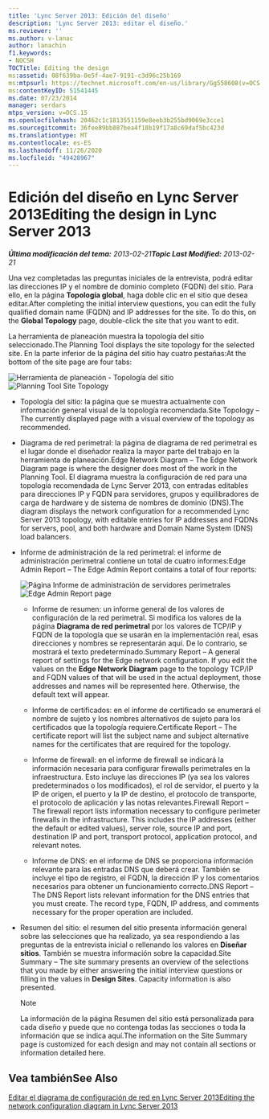 ```yaml
---
title: 'Lync Server 2013: Edición del diseño'
description: 'Lync Server 2013: editar el diseño.'
ms.reviewer: ''
ms.author: v-lanac
author: lanachin
f1.keywords:
- NOCSH
TOCTitle: Editing the design
ms:assetid: 08f639ba-0e5f-4ae7-9191-c3d96c25b169
ms:mtpsurl: https://technet.microsoft.com/en-us/library/Gg558608(v=OCS.15)
ms:contentKeyID: 51541445
ms.date: 07/23/2014
manager: serdars
mtps_version: v=OCS.15
ms.openlocfilehash: 20462c1c1813551159e8eeb3b255bd9069e3cce1
ms.sourcegitcommit: 36fee89bb887bea4f18b19f17a8c69daf5bc423d
ms.translationtype: MT
ms.contentlocale: es-ES
ms.lasthandoff: 11/26/2020
ms.locfileid: "49428967"
---
```

# <a name="editing-the-design-in-lync-server-2013"></a><span data-ttu-id="33a9b-103">Edición del diseño en Lync Server 2013</span><span class="sxs-lookup"><span data-stu-id="33a9b-103">Editing the design in Lync Server 2013</span></span>

<div data-xmlns="http://www.w3.org/1999/xhtml">

<div class="topic" data-xmlns="http://www.w3.org/1999/xhtml" data-msxsl="urn:schemas-microsoft-com:xslt" data-cs="https://msdn.microsoft.com/">

<div data-asp="https://msdn2.microsoft.com/asp">



</div>

<div id="mainSection">

<div id="mainBody"><span data-ttu-id="33a9b-104">

<span> </span></span><span class="sxs-lookup"><span data-stu-id="33a9b-104">

<span> </span></span></span>

<span data-ttu-id="33a9b-105">_**Última modificación del tema:** 2013-02-21_</span><span class="sxs-lookup"><span data-stu-id="33a9b-105">_**Topic Last Modified:** 2013-02-21_</span></span>

<span data-ttu-id="33a9b-p101">Una vez completadas las preguntas iniciales de la entrevista, podrá editar las direcciones IP y el nombre de dominio completo (FQDN) del sitio. Para ello, en la página **Topología global**, haga doble clic en el sitio que desea editar.</span><span class="sxs-lookup"><span data-stu-id="33a9b-p101">After completing the initial interview questions, you can edit the fully qualified domain name (FQDN) and IP addresses for the site. To do this, on the **Global Topology** page, double-click the site that you want to edit.</span></span>

<span data-ttu-id="33a9b-108">La herramienta de planeación muestra la topología del sitio seleccionado.</span><span class="sxs-lookup"><span data-stu-id="33a9b-108">The Planning Tool displays the site topology for the selected site.</span></span> <span data-ttu-id="33a9b-109">En la parte inferior de la página del sitio hay cuatro pestañas:</span><span class="sxs-lookup"><span data-stu-id="33a9b-109">At the bottom of the site page are four tabs:</span></span>

<span data-ttu-id="33a9b-110">![Herramienta de planeación - Topología del sitio](images/Gg558608.e6189c20-360a-42bd-ba90-11bdb5b7551b(OCS.15).jpg "Herramienta de planeación - Topología del sitio")</span><span class="sxs-lookup"><span data-stu-id="33a9b-110">![Planning Tool Site Topology](images/Gg558608.e6189c20-360a-42bd-ba90-11bdb5b7551b(OCS.15).jpg "Planning Tool Site Topology")</span></span>

  - <span data-ttu-id="33a9b-111">Topología del sitio: la página que se muestra actualmente con información general visual de la topología recomendada.</span><span class="sxs-lookup"><span data-stu-id="33a9b-111">Site Topology – The currently displayed page with a visual overview of the topology as recommended.</span></span>

  - <span data-ttu-id="33a9b-112">Diagrama de red perimetral: la página de diagrama de red perimetral es el lugar donde el diseñador realiza la mayor parte del trabajo en la herramienta de planeación.</span><span class="sxs-lookup"><span data-stu-id="33a9b-112">Edge Network Diagram – The Edge Network Diagram page is where the designer does most of the work in the Planning Tool.</span></span> <span data-ttu-id="33a9b-113">El diagrama muestra la configuración de red para una topología recomendada de Lync Server 2013, con entradas editables para direcciones IP y FQDN para servidores, grupos y equilibradores de carga de hardware y de sistema de nombres de dominio (DNS).</span><span class="sxs-lookup"><span data-stu-id="33a9b-113">The diagram displays the network configuration for a recommended Lync Server 2013 topology, with editable entries for IP addresses and FQDNs for servers, pool, and both hardware and Domain Name System (DNS) load balancers.</span></span>

  - <span data-ttu-id="33a9b-114">Informe de administración de la red perimetral: el informe de administración perimetral contiene un total de cuatro informes:</span><span class="sxs-lookup"><span data-stu-id="33a9b-114">Edge Admin Report – The Edge Admin Report contains a total of four reports:</span></span>
    
    <span data-ttu-id="33a9b-115">![Página Informe de administración de servidores perimetrales](images/Gg558608.0019cc5e-af39-4cb9-82ce-58f6388242ff(OCS.15).jpg "Página Informe de administración de servidores perimetrales")</span><span class="sxs-lookup"><span data-stu-id="33a9b-115">![Edge Admin Report page](images/Gg558608.0019cc5e-af39-4cb9-82ce-58f6388242ff(OCS.15).jpg "Edge Admin Report page")</span></span>  
    
      - <span data-ttu-id="33a9b-p104">Informe de resumen: un informe general de los valores de configuración de la red perimetral. Si modifica los valores de la página **Diagrama de red perimetral** por los valores de TCP/IP y FQDN de la topología que se usarán en la implementación real, esas direcciones y nombres se representarán aquí. De lo contrario, se mostrará el texto predeterminado.</span><span class="sxs-lookup"><span data-stu-id="33a9b-p104">Summary Report – A general report of settings for the Edge network configuration. If you edit the values on the **Edge Network Diagram** page to the topology TCP/IP and FQDN values of that will be used in the actual deployment, those addresses and names will be represented here. Otherwise, the default text will appear.</span></span>
    
      - <span data-ttu-id="33a9b-119">Informe de certificados: en el informe de certificado se enumerará el nombre de sujeto y los nombres alternativos de sujeto para los certificados que la topología requiere.</span><span class="sxs-lookup"><span data-stu-id="33a9b-119">Certificate Report – The certificate report will list the subject name and subject alternative names for the certificates that are required for the topology.</span></span>
    
      - <span data-ttu-id="33a9b-p105">Informe de firewall: en el informe de firewall se indicará la información necesaria para configurar firewalls perimetrales en la infraestructura. Esto incluye las direcciones IP (ya sea los valores predeterminados o los modificados), el rol de servidor, el puerto y la IP de origen, el puerto y la IP de destino, el protocolo de transporte, el protocolo de aplicación y las notas relevantes.</span><span class="sxs-lookup"><span data-stu-id="33a9b-p105">Firewall Report – The firewall report lists information necessary to configure perimeter firewalls in the infrastructure. This includes the IP addresses (either the default or edited values), server role, source IP and port, destination IP and port, transport protocol, application protocol, and relevant notes.</span></span>
    
      - <span data-ttu-id="33a9b-p106">Informe de DNS: en el informe de DNS se proporciona información relevante para las entradas DNS que deberá crear. También se incluye el tipo de registro, el FQDN, la dirección IP y los comentarios necesarios para obtener un funcionamiento correcto.</span><span class="sxs-lookup"><span data-stu-id="33a9b-p106">DNS Report – The DNS Report lists relevant information for the DNS entries that you must create. The record type, FQDN, IP address, and comments necessary for the proper operation are included.</span></span>

  - <span data-ttu-id="33a9b-p107">Resumen del sitio: el resumen del sitio presenta información general sobre las selecciones que ha realizado, ya sea respondiendo a las preguntas de la entrevista inicial o rellenando los valores en **Diseñar sitios**. También se muestra información sobre la capacidad.</span><span class="sxs-lookup"><span data-stu-id="33a9b-p107">Site Summary – The site summary presents an overview of the selections that you made by either answering the initial interview questions or filling in the values in **Design Sites**. Capacity information is also presented.</span></span>
    
    <div>
    

    > [!NOTE]  
    > <span data-ttu-id="33a9b-126">La información de la página Resumen del sitio está personalizada para cada diseño y puede que no contenga todas las secciones o toda la información que se indica aquí.</span><span class="sxs-lookup"><span data-stu-id="33a9b-126">The information on the Site Summary page is customized for each design and may not contain all sections or information detailed here.</span></span>

    
    </div>

<div>

## <a name="see-also"></a><span data-ttu-id="33a9b-127">Vea también</span><span class="sxs-lookup"><span data-stu-id="33a9b-127">See Also</span></span>


[<span data-ttu-id="33a9b-128">Editar el diagrama de configuración de red en Lync Server 2013</span><span class="sxs-lookup"><span data-stu-id="33a9b-128">Editing the network configuration diagram in Lync Server 2013</span></span>](lync-server-2013-editing-the-network-configuration-diagram.md)  
  

<span data-ttu-id="33a9b-129"></div>

</div>

<span> </span>

</div>

</div>

</span><span class="sxs-lookup"><span data-stu-id="33a9b-129"></div>

</div>

<span> </span>

</div>

</div>

</span></span></div>

